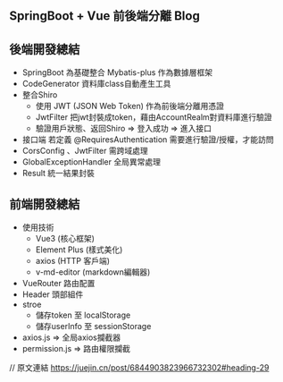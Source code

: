 SpringBoot + Vue 前後端分離 Blog
---
後端開發總結
---
* SpringBoot 為基礎整合 Mybatis-plus 作為數據層框架
* CodeGenerator 資料庫class自動產生工具
* 整合Shiro
    * 使用 JWT (JSON Web Token) 作為前後端分離用憑證
    * JwtFilter 把jwt封裝成token，藉由AccountRealm對資料庫進行驗證
    * 驗證用戶狀態、返回Shiro => 登入成功 => 進入接口
* 接口端 若定義 @RequiresAuthentication 需要進行驗證/授權，才能訪問
* CorsConfig 、JwtFilter 需跨域處理
* GlobalExceptionHandler 全局異常處理
* Result 統一結果封裝

前端開發總結
---
* 使用技術
    * Vue3 (核心框架)
    * Element Plus (樣式美化)
    * axios (HTTP 客戶端)
    * v-md-editor (markdown編輯器)
* VueRouter 路由配置
* Header    頭部組件
* stroe     
    * 儲存token    至 localStorage
    * 儲存userInfo 至 sessionStorage
* axios.js      => 全局axios攔截器
* permission.js => 路由權限攔截


// 原文連結 https://juejin.cn/post/6844903823966732302#heading-29 
